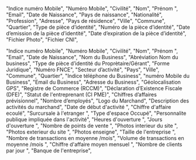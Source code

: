 "Indice numéro Mobile",
"Numéro Mobile",
"Civilité",
"Nom",
"Prénom ",
"Email",
"Date de Naissance",
"Pays de naissance",
"Nationalité",
"Profession",
"Adresse",
"Pays de résidence",
"Ville",
"Commune",
"Quartier",
"Type de pièce d’identité",
"Numéro de la pièce d’identité",
"Date d’emission de la pièce d’identité",
"Date d’expiration de la pièce d’identité",
"Fichier Photo",
"Fichier CNI",
 
"Indice numéro Mobile",
"Numéro Mobile",
"Civilité",
"Nom",
"Prénom ",
"Email",
"Date de Naissance",
"Nom du Business",
"Abréviation Nom du business",
"Type de pièce d’identité du Proprètaire/Gérant",
"Forme Juridique",
"Numéro FNCE",
"Secteur d’activité",
"Pays",
"Ville",
"Commune",
"Quartier",
"Indice téléphone du Business",
"numéro Mobile du Business",
"Email du Business",
"Adresse du Business",
"Géolocalisation GPS",
"Registre de Commerce (RCCM)",
"Déclaration d’Existence Fiscale (DFE)",
"Statut de l'entreprenant (CI PME)",
"Chiffres d’affaires prévisionnel",
"Nombre d’employés",
"Logo du Marchand",
"Description des activités du marchand",
"Date de début d'activité ",
"Chiffre d'affaire ecoulé",
"Surcursale à l'etranger ",
"Type d'espace Occupé",
"Personnalite publique impliquée dans l'activité",
"Heures d'ouverture ",
"Jours d'ouverture ",
"Nombre de points de vente ",
"Photos interieur du site ",
"Photos exterieur du site ",
"Photos enseigne",
"Taille de l'entreprise ",
"Nombre de transactions en moyenne /mois",
"Volume de transactions  en moyenne /mois ",
"Chiffre d'affaire moyen mensuel ",
"Nombre de clients par jour ",
"Banque de l'entreprise",
